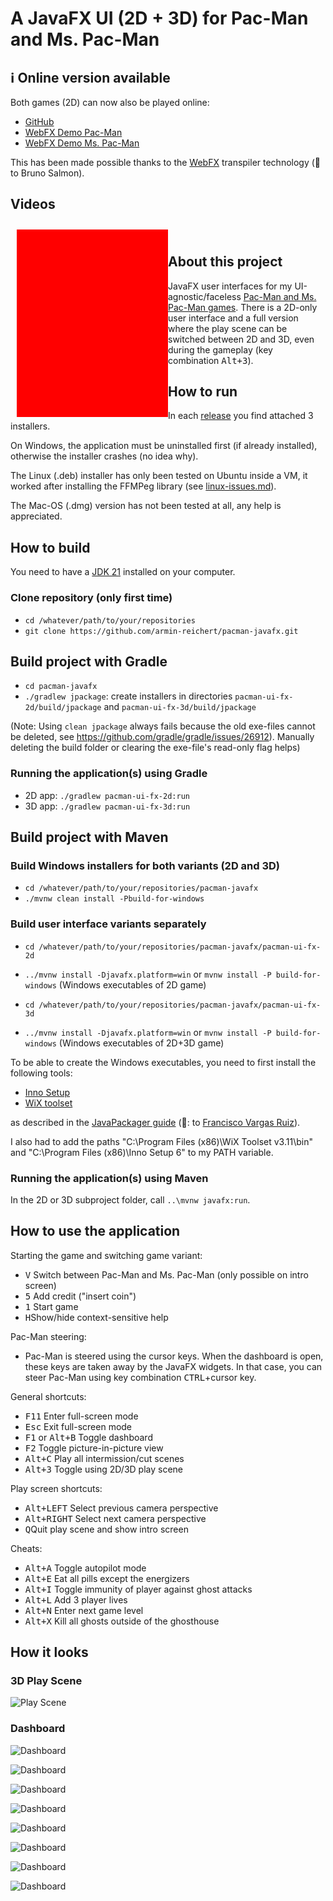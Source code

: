 # A JavaFX UI (2D + 3D) for Pac-Man and Ms. Pac-Man

## ℹ️ Online version available

Both games (2D) can now also be played online:

- [GitHub](https://armin-reichert.github.io/webfx-pacman/)
- [WebFX Demo Pac-Man](https://pacman.webfx.dev/)
- [WebFX Demo Ms. Pac-Man](https://mspacman.webfx.dev/)

This has been made possible thanks to the [WebFX](https://webfx.dev/) transpiler technology (👏 to Bruno Salmon).

## Videos

<div style="padding:10px">
  <div style="width:50%;float:left;">
    <div style="background:red;height:300px">
      <!--
      <a href="https://magentacloud.de/s/qYDg6BKK7G6TxpB"><img src="doc/pacman-maze.png" style="width:400px"></a>
      -->
    </div>
  </div>
  <div style="width:50%;float:left;">
    <div style"background:green;height:300px">
      <!--
      <a href="https://www.youtube.com/watch?v=XeVjXU59buw"><img src="doc/pacman-playscene.png" style="width:400px"></a>
      -->
    </div>
  </div>
</div>


## About this project

JavaFX user interfaces for my
UI-agnostic/faceless [Pac-Man and Ms. Pac-Man games](https://github.com/armin-reichert/pacman-basic). There is a 2D-only
user interface and
a full version where the play scene can be switched between 2D and 3D, even during the gameplay (key combination <kbd>
Alt+3</kbd>).

## How to run

In each [release](https://github.com/armin-reichert/pacman-javafx/releases) you find attached 3 installers. 

On Windows, the application must be uninstalled first (if already installed), otherwise the installer crashes (no idea why).

The Linux (.deb) installer has only been tested on Ubuntu inside a VM, it worked after installing the FFMPeg library (see [linux-issues.md](linux-issues.md)).

The Mac-OS (.dmg) version has not been tested at all, any help is appreciated.

## How to build

You need to have a [JDK 21](https://www.oracle.com/java/technologies/downloads/#java21) installed on your computer.

### Clone repository (only first time)

- `cd /whatever/path/to/your/repositories`
- `git clone https://github.com/armin-reichert/pacman-javafx.git`

## Build project with Gradle

- `cd pacman-javafx`
- `./gradlew jpackage`: create installers in directories `pacman-ui-fx-2d/build/jpackage` and `pacman-ui-fx-3d/build/jpackage`

(Note: Using `clean jpackage` always fails because the old exe-files cannot be deleted, see https://github.com/gradle/gradle/issues/26912). Manually deleting the build folder or clearing the exe-file's read-only flag helps)

### Running the application(s) using Gradle

- 2D app: `./gradlew pacman-ui-fx-2d:run`
- 3D app: `./gradlew pacman-ui-fx-3d:run`

## Build project with Maven

### Build Windows installers for both variants (2D and 3D)

- `cd /whatever/path/to/your/repositories/pacman-javafx`
- `./mvnw clean install -Pbuild-for-windows`

### Build user interface variants separately

- `cd /whatever/path/to/your/repositories/pacman-javafx/pacman-ui-fx-2d`
- `../mvnw install -Djavafx.platform=win`   or `mvnw install -P build-for-windows` (Windows executables of 2D game)

- `cd /whatever/path/to/your/repositories/pacman-javafx/pacman-ui-fx-3d`
- `../mvnw install -Djavafx.platform=win`   or `mvnw install -P build-for-windows` (Windows executables of 2D+3D game)

To be able to create the Windows executables, you need to first install the following tools:

- [Inno Setup](https://jrsoftware.org/isinfo.php)
- [WiX toolset](https://wixtoolset.org/)

as described in
the [JavaPackager guide](https://github.com/fvarrui/JavaPackager/blob/master/docs/windows-tools-guide.md)
(👏: to [Francisco Vargas Ruiz](https://github.com/fvarrui)).

I also had to add the paths "C:\Program Files (x86)\WiX Toolset v3.11\bin" and "C:\Program Files (x86)\Inno Setup 6" to my PATH variable.

### Running the application(s) using Maven

In the 2D or 3D subproject folder, call `..\mvnw javafx:run`.

## How to use the application

Starting the game and switching game variant:

- <kbd>V</kbd> Switch between Pac-Man and Ms. Pac-Man (only possible on intro screen)
- <kbd>5</kbd> Add credit ("insert coin")
- <kbd>1</kbd> Start game
- <kbd>H</kbd>Show/hide context-sensitive help

Pac-Man steering:

- Pac-Man is steered using the cursor keys. When the dashboard is open, these keys are taken away by the JavaFX widgets.
  In that case, you can steer Pac-Man using key combination <kbd>CTRL</kbd>+cursor key.

General shortcuts:

- <kbd>F11</kbd> Enter full-screen mode
- <kbd>Esc</kbd> Exit full-screen mode
- <kbd>F1</kbd> or <kbd>Alt+B</kbd> Toggle dashboard
- <kbd>F2</kbd> Toggle picture-in-picture view
- <kbd>Alt+C</kbd> Play all intermission/cut scenes
- <kbd>Alt+3</kbd> Toggle using 2D/3D play scene

Play screen shortcuts:

- <kbd>Alt+LEFT</kbd> Select previous camera perspective
- <kbd>Alt+RIGHT</kbd> Select next camera perspective
- <kbd>Q</kbd>Quit play scene and show intro screen

Cheats:

- <kbd>Alt+A</kbd> Toggle autopilot mode
- <kbd>Alt+E</kbd> Eat all pills except the energizers
- <kbd>Alt+I</kbd> Toggle immunity of player against ghost attacks
- <kbd>Alt+L</kbd> Add 3 player lives
- <kbd>Alt+N</kbd> Enter next game level
- <kbd>Alt+X</kbd> Kill all ghosts outside of the ghosthouse

## How it looks

### 3D Play Scene

![Play Scene](doc/pacman-maze.png)

### Dashboard

![Dashboard](doc/dashboard-general.png)

![Dashboard](doc/dashboard-shortcuts.png)

![Dashboard](doc/dashboard-appearance.png)

![Dashboard](doc/dashboard-3d-settings.png)

![Dashboard](doc/dashboard-game-control.png)

![Dashboard](doc/dashboard-game-info.png)

![Dashboard](doc/dashboard-ghost-info.png)

![Dashboard](doc/dashboard-about.png)
